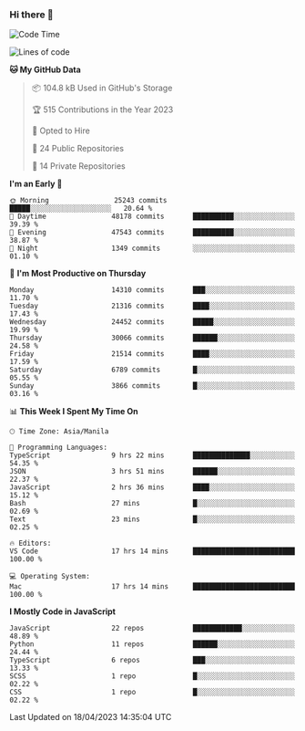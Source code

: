 ### Hi there 👋

<!--START_SECTION:waka-->
![Code Time](http://img.shields.io/badge/Code%20Time-202%20hrs%2037%20mins-blue)

![Lines of code](https://img.shields.io/badge/From%20Hello%20World%20I%27ve%20Written-56.6%20million%20lines%20of%20code-blue)

**🐱 My GitHub Data** 

> 📦 104.8 kB Used in GitHub's Storage 
 > 
> 🏆 515 Contributions in the Year 2023
 > 
> 💼 Opted to Hire
 > 
> 📜 24 Public Repositories 
 > 
> 🔑 14 Private Repositories 
 > 
**I'm an Early 🐤** 

```text
🌞 Morning                25243 commits       █████░░░░░░░░░░░░░░░░░░░░   20.64 % 
🌆 Daytime                48178 commits       ██████████░░░░░░░░░░░░░░░   39.39 % 
🌃 Evening                47543 commits       ██████████░░░░░░░░░░░░░░░   38.87 % 
🌙 Night                  1349 commits        ░░░░░░░░░░░░░░░░░░░░░░░░░   01.10 % 
```
📅 **I'm Most Productive on Thursday** 

```text
Monday                   14310 commits       ███░░░░░░░░░░░░░░░░░░░░░░   11.70 % 
Tuesday                  21316 commits       ████░░░░░░░░░░░░░░░░░░░░░   17.43 % 
Wednesday                24452 commits       █████░░░░░░░░░░░░░░░░░░░░   19.99 % 
Thursday                 30066 commits       ██████░░░░░░░░░░░░░░░░░░░   24.58 % 
Friday                   21514 commits       ████░░░░░░░░░░░░░░░░░░░░░   17.59 % 
Saturday                 6789 commits        █░░░░░░░░░░░░░░░░░░░░░░░░   05.55 % 
Sunday                   3866 commits        █░░░░░░░░░░░░░░░░░░░░░░░░   03.16 % 
```


📊 **This Week I Spent My Time On** 

```text
🕑︎ Time Zone: Asia/Manila

💬 Programming Languages: 
TypeScript               9 hrs 22 mins       ██████████████░░░░░░░░░░░   54.35 % 
JSON                     3 hrs 51 mins       ██████░░░░░░░░░░░░░░░░░░░   22.37 % 
JavaScript               2 hrs 36 mins       ████░░░░░░░░░░░░░░░░░░░░░   15.12 % 
Bash                     27 mins             █░░░░░░░░░░░░░░░░░░░░░░░░   02.69 % 
Text                     23 mins             █░░░░░░░░░░░░░░░░░░░░░░░░   02.25 % 

🔥 Editors: 
VS Code                  17 hrs 14 mins      █████████████████████████   100.00 % 

💻 Operating System: 
Mac                      17 hrs 14 mins      █████████████████████████   100.00 % 
```

**I Mostly Code in JavaScript** 

```text
JavaScript               22 repos            ████████████░░░░░░░░░░░░░   48.89 % 
Python                   11 repos            ██████░░░░░░░░░░░░░░░░░░░   24.44 % 
TypeScript               6 repos             ███░░░░░░░░░░░░░░░░░░░░░░   13.33 % 
SCSS                     1 repo              █░░░░░░░░░░░░░░░░░░░░░░░░   02.22 % 
CSS                      1 repo              █░░░░░░░░░░░░░░░░░░░░░░░░   02.22 % 
```




 Last Updated on 18/04/2023 14:35:04 UTC
<!--END_SECTION:waka-->
